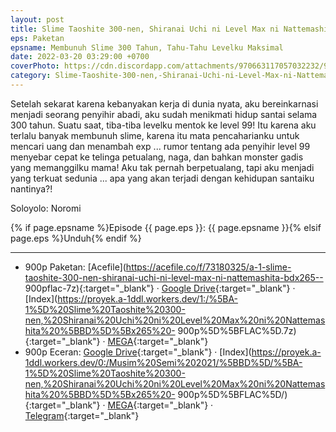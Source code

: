 ```yaml
---
layout: post
title: Slime Taoshite 300-nen, Shiranai Uchi ni Level Max ni Nattemashita (BD) - Paketan
eps: Paketan
epsname: Membunuh Slime 300 Tahun, Tahu-Tahu Levelku Maksimal
date: 2022-03-20 03:29:00 +0700
coverPhoto: https://cdn.discordapp.com/attachments/970663117057032232/980279959295754250/45feYn6zwVrwLcBtiaLOXzavtOT.jpg
category: Slime-Taoshite-300-nen,-Shiranai-Uchi-ni-Level-Max-ni-Nattemashita-bd
---
```


Setelah sekarat karena kebanyakan kerja di dunia nyata, aku bereinkarnasi menjadi seorang penyihir abadi, aku sudah menikmati hidup santai selama 300 tahun. Suatu saat, tiba-tiba levelku mentok ke level 99! Itu karena aku terlalu banyak membunuh slime, karena itu mata pencaharianku untuk mencari uang dan menambah exp ... rumor tentang ada penyihir level 99 menyebar cepat ke telinga petualang, naga, dan bahkan monster gadis yang memanggilku mama!
Aku tak pernah berpetualang, tapi aku menjadi yang terkuat sedunia ... apa yang akan terjadi dengan kehidupan santaiku nantinya?!

Soloyolo: Noromi

{% if page.epsname %}Episode {{ page.eps }}: {{ page.epsname }}{% elsif page.eps %}Unduh{% endif %}

---
- 900p Paketan: [Acefile](https://acefile.co/f/73180325/a-1-slime-taoshite-300-nen-shiranai-uchi-ni-level-max-ni-nattemashita-bdx265-- 900pflac-7z){:target="_blank"} &middot; [Google Drive](https://drive.google.com/file/d/1uyngHnDfip4VVLPUR6cpkT19SW8w6enG/view?usp=share_link){:target="_blank"} &middot; [Index](https://proyek.a-1ddl.workers.dev/1:/%5BA-1%5D%20Slime%20Taoshite%20300-nen,%20Shiranai%20Uchi%20ni%20Level%20Max%20ni%20Nattemashita%20%5BBD%5D%5Bx265%20- 900p%5D%5BFLAC%5D.7z){:target="_blank"} &middot; [MEGA](https://mega.nz/file/F3xRVYQQ#4UKuqLb9a-T0aVG0qcHiRM3lU71TUWqYRItMiKhSvFY){:target="_blank"}<br>
- 900p Eceran: [Google Drive](https://drive.google.com/drive/folders/1-Fy3RW1C1F-OfM-7e6pshtdWkALHrtir?usp=sharing){:target="_blank"} &middot; [Index](https://proyek.a-1ddl.workers.dev/0:/Musim%20Semi%202021/%5BBD%5D/%5BA-1%5D%20Slime%20Taoshite%20300-nen,%20Shiranai%20Uchi%20ni%20Level%20Max%20ni%20Nattemashita%20%5BBD%5D%5Bx265%20- 900p%5D%5BFLAC%5D/){:target="_blank"} &middot; [MEGA](https://mega.nz/folder/dyRhRAbK#uYseB8TYisz0af5AZQI8gQ){:target="_blank"} &middot; [Telegram](https://t.me/a1fansub/65){:target="_blank"}
